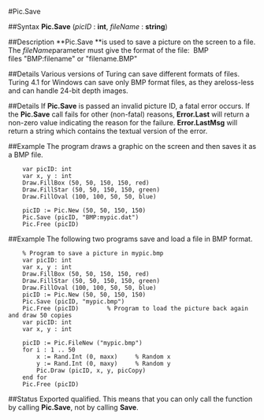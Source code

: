 
#Pic.Save

##Syntax
**Pic.Save** (*picID* : **int**, *fileName* : **string**)



##Description
**Pic.Save **is used to save  a picture on the screen to a file.
The *fileName*parameter must give the format of the file:
 BMP files "BMP:filename" or "filename.BMP"



##Details
Various versions of Turing can save different formats of files. Turing 4.1 for Windows can save only BMP format files, as they areloss-less and can handle 24-bit depth images.



##Details
If **Pic.Save** is passed an invalid picture ID, a fatal error occurs. If the **Pic.Save** call fails for other (non-fatal) reasons, **Error.Last** will return a non-zero value indicating the reason for the failure. **Error.LastMsg** will return a string which contains the textual version of the error.



##Example
The program draws a graphic on the screen and then saves it as a BMP file.


        var picID: int
        var x, y : int
        Draw.FillBox (50, 50, 150, 150, red)
        Draw.FillStar (50, 50, 150, 150, green)
        Draw.FillOval (100, 100, 50, 50, blue)
        
        picID := Pic.New (50, 50, 150, 150)
        Pic.Save (picID, "BMP:mypic.dat")
        Pic.Free (picID)
##Example
The following two programs save and load a file in BMP format.



        % Program to save a picture in mypic.bmp
        var picID: int
        var x, y : int
        Draw.FillBox (50, 50, 150, 150, red)
        Draw.FillStar (50, 50, 150, 150, green)
        Draw.FillOval (100, 100, 50, 50, blue)
        picID := Pic.New (50, 50, 150, 150)
        Pic.Save (picID, "mypic.bmp")
        Pic.Free (picID)        % Program to load the picture back again and draw 50 copies
        var picID: int
        var x, y : int
        
        picID := Pic.FileNew ("mypic.bmp")
        for i : 1 .. 50
            x := Rand.Int (0, maxx)     % Random x
            y := Rand.Int (0, maxy)     % Random y
            Pic.Draw (picID, x, y, picCopy)
        end for
        Pic.Free (picID)
##Status
Exported qualified.
This means that you can only call the function by calling **Pic.Save**, not by calling **Save**.


